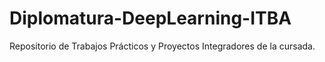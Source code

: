 # Diplomatura-DeepLearning-ITBA
Repositorio de Trabajos Prácticos y Proyectos Integradores de la cursada.
